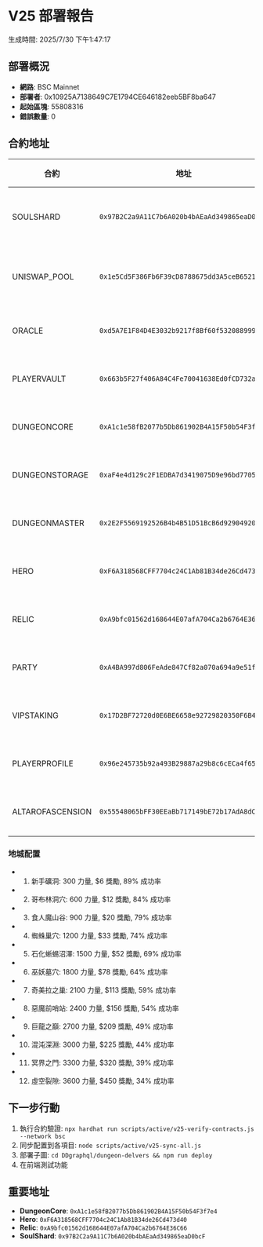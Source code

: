 # V25 部署報告

生成時間: 2025/7/30 下午1:47:17

## 部署概況

- **網路**: BSC Mainnet
- **部署者**: 0x10925A7138649C7E1794CE646182eeb5BF8ba647
- **起始區塊**: 55808316
- **錯誤數量**: 0

## 合約地址

| 合約 | 地址 | 狀態 |
|------|------|------|
| SOULSHARD | `0x97B2C2a9A11C7b6A020b4bAEaAd349865eaD0bcF` | 📌 使用現有 |
| UNISWAP_POOL | `0x1e5Cd5F386Fb6F39cD8788675dd3A5ceB6521C82` | 📌 使用現有 |
| ORACLE | `0xd5A7E1F84D4E3032b9217f8Bf60f532088999158` | ✅ 已部署 |
| PLAYERVAULT | `0x663b5F27f406A84C4Fe70041638Ed0fCD732a658` | ✅ 已部署 |
| DUNGEONCORE | `0xA1c1e58fB2077b5Db861902B4A15F50b54F3f7e4` | ✅ 已部署 |
| DUNGEONSTORAGE | `0xaF4e4d129c2F1EDBA7d3419075D9e96bd7705be9` | ✅ 已部署 |
| DUNGEONMASTER | `0x2E2F5569192526B4b4B51D51BcB6d9290492078d` | ✅ 已部署 |
| HERO | `0xF6A318568CFF7704c24C1Ab81B34de26Cd473d40` | ✅ 已部署 |
| RELIC | `0xA9bfc01562d168644E07afA704Ca2b6764E36C66` | ✅ 已部署 |
| PARTY | `0xA4BA997d806FeAde847Cf82a070a694a9e51fAf2` | ✅ 已部署 |
| VIPSTAKING | `0x17D2BF72720d0E6BE6658e92729820350F6B4080` | ✅ 已部署 |
| PLAYERPROFILE | `0x96e245735b92a493B29887a29b8c6cECa4f65Fc5` | ✅ 已部署 |
| ALTAROFASCENSION | `0x55548065bFF30EEaBb717149bE72b17AdA8dC4f1` | ✅ 已部署 |

### 地城配置
- 1. 新手礦洞: 300 力量, $6 獎勵, 89% 成功率
- 2. 哥布林洞穴: 600 力量, $12 獎勵, 84% 成功率
- 3. 食人魔山谷: 900 力量, $20 獎勵, 79% 成功率
- 4. 蜘蛛巢穴: 1200 力量, $33 獎勵, 74% 成功率
- 5. 石化蜥蜴沼澤: 1500 力量, $52 獎勵, 69% 成功率
- 6. 巫妖墓穴: 1800 力量, $78 獎勵, 64% 成功率
- 7. 奇美拉之巢: 2100 力量, $113 獎勵, 59% 成功率
- 8. 惡魔前哨站: 2400 力量, $156 獎勵, 54% 成功率
- 9. 巨龍之巔: 2700 力量, $209 獎勵, 49% 成功率
- 10. 混沌深淵: 3000 力量, $225 獎勵, 44% 成功率
- 11. 冥界之門: 3300 力量, $320 獎勵, 39% 成功率
- 12. 虛空裂隙: 3600 力量, $450 獎勵, 34% 成功率

## 下一步行動

1. 執行合約驗證: `npx hardhat run scripts/active/v25-verify-contracts.js --network bsc`
2. 同步配置到各項目: `node scripts/active/v25-sync-all.js`
3. 部署子圖: `cd DDgraphql/dungeon-delvers && npm run deploy`
4. 在前端測試功能

## 重要地址

- **DungeonCore**: `0xA1c1e58fB2077b5Db861902B4A15F50b54F3f7e4`
- **Hero**: `0xF6A318568CFF7704c24C1Ab81B34de26Cd473d40`
- **Relic**: `0xA9bfc01562d168644E07afA704Ca2b6764E36C66`
- **SoulShard**: `0x97B2C2a9A11C7b6A020b4bAEaAd349865eaD0bcF`
